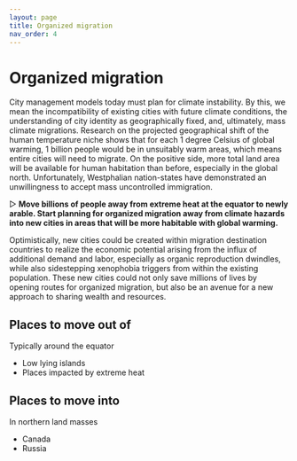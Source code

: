 ```yaml
---
layout: page
title: Organized migration
nav_order: 4
---
```

# Organized migration

City management models today must plan for climate instability. By this, we mean the incompatibility of existing cities with future climate conditions, the understanding of city identity as geographically fixed, and, ultimately, mass climate migrations. Research on the projected geographical shift of the human temperature niche shows that for each 1 degree Celsius of global warming, 1 billion people would be in unsuitably warm areas, which means entire cities will need to migrate. On the positive side, more total land area will be available for human habitation than before, especially in the global north. Unfortunately, Westphalian nation-states have demonstrated an unwillingness to accept mass uncontrolled immigration.

▷ **Move billions of people away from extreme heat at the equator to newly arable. Start planning for organized migration away from climate hazards into new cities in areas that will be more habitable with global warming.**

Optimistically, new cities could be created within migration destination countries to realize the economic potential arising from the influx of additional demand and labor, especially as organic reproduction dwindles, while also sidestepping xenophobia triggers from within the existing population. These new cities could not only save millions of lives by opening routes for organized migration, but also be an avenue for a new approach to sharing wealth and resources.

## Places to move out of

Typically around the equator

- Low lying islands
- Places impacted by extreme heat

## Places to move into

In northern land masses

- Canada
- Russia